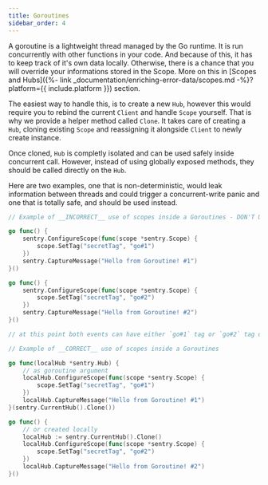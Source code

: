 ```yaml
---
title: Goroutines
sidebar_order: 4
---
```


A goroutine is a lightweight thread managed by the Go runtime. It is run concurrently with other functions in your code. And because of this, it has to keep track of it's own data locally. Otherwise, there is a chance that you will override your informations stored in the Scope. More on this in [Scopes and Hubs]({%- link _documentation/enriching-error-data/scopes.md -%}?platform={{ include.platform }}) section.

The easiest way to handle this, is to create a new `Hub`, however this would require you to rebind the current `Client` and handle `Scope` yourself. That is why we provide a helper method called `Clone`. It takes care of creating a `Hub`, cloning existing `Scope` and reassigning it alongside `Client` to newly create instance.

Once cloned, `Hub` is completly isolated and can be used safely inside concurrent call. However, instead of using globally exposed methods, they should be called directly on the `Hub`.

Here are two examples, one that is non-deterministic, would leak information between threads and could trigger a concurrent-write panic and one that is totally safe, and should be used instead.

```go
// Example of __INCORRECT__ use of scopes inside a Goroutines - DON'T USE IT!

go func() {
	sentry.ConfigureScope(func(scope *sentry.Scope) {
		scope.SetTag("secretTag", "go#1")
	})
	sentry.CaptureMessage("Hello from Goroutine! #1")
}()

go func() {
	sentry.ConfigureScope(func(scope *sentry.Scope) {
		scope.SetTag("secretTag", "go#2")
	})
	sentry.CaptureMessage("Hello from Goroutine! #2")
}()

// at this point both events can have either `go#1` tag or `go#2` tag or it can panic with concurrent writes. We'll never know.
```

```go
// Example of __CORRECT__ use of scopes inside a Goroutines

go func(localHub *sentry.Hub) {
	// as goroutine argument
	localHub.ConfigureScope(func(scope *sentry.Scope) {
		scope.SetTag("secretTag", "go#1")
	})
	localHub.CaptureMessage("Hello from Goroutine! #1")
}(sentry.CurrentHub().Clone())

go func() {
	// or created locally
	localHub := sentry.CurrentHub().Clone()
	localHub.ConfigureScope(func(scope *sentry.Scope) {
		scope.SetTag("secretTag", "go#2")
	})
	localHub.CaptureMessage("Hello from Goroutine! #2")
}()
```